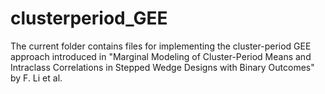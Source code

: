 # clusterperiod_GEE
The current folder contains files for implementing the cluster-period GEE approach introduced in  "Marginal Modeling of Cluster-Period Means and Intraclass Correlations in Stepped Wedge Designs with Binary Outcomes" by F. Li et al.
